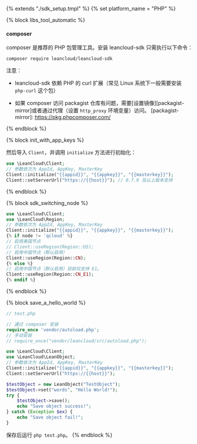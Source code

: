 {% extends "./sdk_setup.tmpl" %}
{% set platform_name = "PHP" %}

{% block libs_tool_automatic %}

#### composer

composer 是推荐的 PHP 包管理工具。安装 leancloud-sdk 只需执行以下命令：
```
composer require leancloud/leancloud-sdk
```

注意：

- leancloud-sdk 依赖 PHP 的 curl 扩展（常见 Linux 系统下一般需要安装 `php-curl` 这个包）


- 如果 composer 访问 packagist 仓库有问题，需要[设置镜像][packagist-mirror]或者通过代理（设置 `http_proxy` 环境变量）访问。
[packagist-mirror]: https://pkg.phpcomposer.com/

{% endblock %}

{% block init_with_app_keys %}

然后导入 `Client`，并调用 `initialize` 方法进行初始化：

```php
use \LeanCloud\Client;
// 参数依次为 AppId, AppKey, MasterKey
Client::initialize("{{appid}}", "{{appkey}}", "{{masterkey}}");
Client::setServerUrl("https://{{host}}"); // 0.7.0 及以上版本支持
```
{% endblock %}

{% block sdk_switching_node %}
```php
use \LeanCloud\Client;
use \LeanCloud\Region;
// 参数依次为 AppId, AppKey, MasterKey
Client::initialize("{{appid}}", "{{appkey}}", "{{masterkey}}");
{% if node != 'qcloud' %}
// 启用美国节点
// Client::useRegion(Region::US);
// 启用中国节点（默认启用）
Client::useRegion(Region::CN);
{% else %}
// 启用中国节点（默认启用）目前仅支持 E1。
Client::useRegion(Region::CN_E1);
{% endif %}
```
{% endblock %}

{% block save_a_hello_world %}

```php
// test.php

// 通过 composer 安装
require_once 'vendor/autoload.php';
// 手动安装
// require_once("vendor/leancloud/src/autoload.php");

use \LeanCloud\Client;
use \LeanCloud\LeanObject;
// 参数依次为 AppId, AppKey, MasterKey
Client::initialize("{{appid}}", "{{appkey}}", "{{masterkey}}");
Client::setServerUrl("https://{{host}}");

$testObject = new LeanObject("TestObject");
$testObject->set("words", "Hello World!");
try {
    $testObject->save();
    echo "Save object success!";
} catch (Exception $ex) {
    echo "Save object fail!";
}
```

保存后运行 `php test.php`。
{% endblock %}
